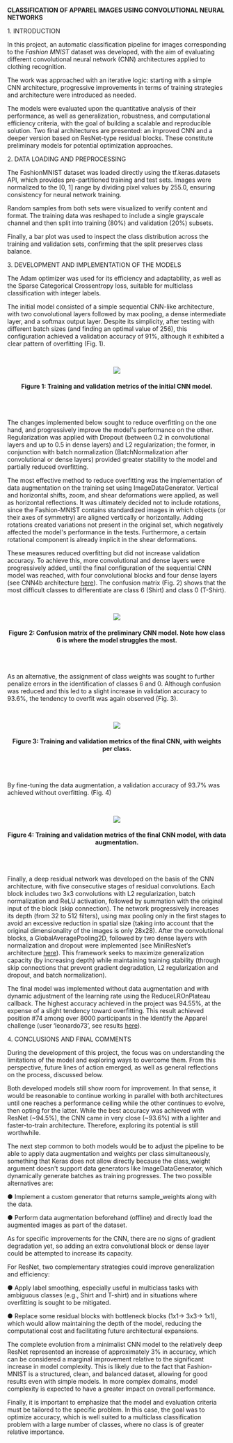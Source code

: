**CLASSIFICATION OF APPAREL IMAGES USING CONVOLUTIONAL NEURAL NETWORKS** 

1\. INTRODUCTION

In this project, an automatic classification pipeline for images corresponding to the *Fashion MNIST* dataset was developed, with the aim of evaluating different convolutional neural network (CNN) architectures applied to clothing recognition.

The work was approached with an iterative logic: starting with a simple CNN architecture, progressive improvements in terms of training strategies and architecture were introduced as needed.

The models were evaluated upon the quantitative analysis of their performance, as well as generalization, robustness, and computational efficiency criteria, with the goal of building a scalable and reproducible solution. Two final architectures are presented: an improved CNN and a deeper version based on ResNet-type residual blocks. These constitute preliminary models for potential optimization approaches.

2\. DATA LOADING AND PREPROCESSING

The FashionMNIST dataset was loaded directly using the tf.keras.datasets API, which provides pre-partitioned training and test sets. Images were normalized to the \[0, 1\] range by dividing pixel values by 255.0, ensuring consistency for neural network training.

Random samples from both sets were visualized to verify content and format. The training data was reshaped to include a single grayscale channel and then split into training (80%) and validation (20%) subsets.

Finally, a bar plot was used to inspect the class distribution across the training and validation sets, confirming that the split preserves class balance.

3\. DEVELOPMENT AND IMPLEMENTATION OF THE MODELS

The Adam optimizer was used for its efficiency and adaptability, as well as the Sparse Categorical Crossentropy loss, suitable for multiclass classification with integer labels.

The initial model consisted of a simple sequential CNN-like architecture, with two convolutional layers followed by max pooling, a dense intermediate layer, and a softmax output layer. Despite its simplicity, after testing with different batch sizes (and finding an optimal value of 256), this configuration achieved a validation accuracy of 91%, although it exhibited a clear pattern of overfitting (Fig. 1).

<br>
<p align="center">
  <img src="images/fig1.png"/>
</p>
<h4 align="center">Figure 1: Training and validation metrics of the initial CNN model.</h4>
<br><br>

The changes implemented below sought to reduce overfitting on the one hand, and progressively improve the model's performance on the other. Regularization was applied with Dropout (between 0.2 in convolutional layers and up to 0.5 in dense layers) and L2 regularization; the former, in conjunction with batch normalization (BatchNormalization after convolutional or dense layers) provided greater stability to the model and partially reduced overfitting.

The most effective method to reduce overfitting was the implementation of data augmentation on the training set using ImageDataGenerator. Vertical and horizontal shifts, zoom, and shear deformations were applied, as well as horizontal reflections. It was ultimately decided not to include rotations, since the Fashion-MNIST contains standardized images in which objects (or their axes of symmetry) are aligned vertically or horizontally. Adding rotations created variations not present in the original set, which negatively affected the model's performance in the tests. Furthermore, a certain rotational component is already implicit in the shear deformations.

These measures reduced overfitting but did not increase validation accuracy. To achieve this, more convolutional and dense layers were progressively added, until the final configuration of the sequential CNN model was reached, with four convolutional blocks and four dense layers (see CNN4b architecture [here](https://github.com/leosanchezcaro/cnn_fmnist/tree/main/images/CNN4b.png)). The confusion matrix (Fig. 2\) shows that the most difficult classes to differentiate are class 6 (Shirt) and class 0 (T-Shirt).

<br>
<p align="center">
  <img src="images/fig2.png"/>
</p>
<h4 align="center">Figure 2: Confusion matrix of the preliminary CNN model. Note how class 6 is where the model struggles the most.</h4>
<br><br>

As an alternative, the assignment of class weights was sought to further penalize errors in the identification of classes 6 and 0\. Although confusion was reduced and this led to a slight increase in validation accuracy to 93.6%, the tendency to overfit was again observed (Fig. 3).

<br>
<p align="center">
  <img src="images/fig3.png"/>
</p>
<h4 align="center">Figure 3: Training and validation metrics of the final CNN, with weights per class.</h4>
<br><br>

By fine-tuning the data augmentation, a validation accuracy of 93.7% was achieved without overfitting. (Fig. 4\)

<br>
<p align="center">
  <img src="images/fig4.png"/>
</p>
<h4 align="center">Figure 4: Training and validation metrics of the final CNN model, with data augmentation.</h4>
<br><br>

Finally, a deep residual network was developed on the basis of the CNN architecture, with five consecutive stages of residual convolutions. Each block includes two 3x3 convolutions with L2 regularization, batch normalization and ReLU activation, followed by summation with the original input of the block (skip connection). The network progressively increases its depth (from 32 to 512 filters), using max pooling only in the first stages to avoid an excessive reduction in spatial size (taking into account that the original dimensionality of the images is only 28x28). After the convolutional blocks, a GlobalAveragePooling2D, followed by two dense layers with normalization and dropout were implemented (see MiniResNet’s architecture [here](https://github.com/leosanchezcaro/cnn_fmnist/tree/main/images/MiniResNet.png)). This framework seeks to maximize generalization capacity (by increasing depth) while maintaining training stability (through skip connections that prevent gradient degradation, L2 regularization and dropout, and batch normalization).

The final model was implemented without data augmentation and with dynamic adjustment of the learning rate using the ReduceLROnPlateau callback. The highest accuracy achieved in the project was 94.55%, at the expense of a slight tendency toward overfitting. This result achieved position \#74 among over 8000 participants in the Identify the Apparel challenge (user ‘leonardo73’, see results [here](https://www.analyticsvidhya.com/datahack/contest/practice-problem-identify-the-apparels/#)).

4\. CONCLUSIONS AND FINAL COMMENTS

During the development of this project, the focus was on understanding the limitations of the model and exploring ways to overcome them. From this perspective, future lines of action emerged, as well as general reflections on the process, discussed below.

Both developed models still show room for improvement. In that sense, it would be reasonable to continue working in parallel with both architectures until one reaches a performance ceiling while the other continues to evolve, then opting for the latter. While the best accuracy was achieved with ResNet (\~94.5%), the CNN came in very close (\~93.6%) with a lighter and faster-to-train architecture. Therefore, exploring its potential is still worthwhile.

The next step common to both models would be to adjust the pipeline to be able to apply data augmentation and weights per class simultaneously, something that Keras does not allow directly because the class\_weight argument doesn't support data generators like ImageDataGenerator, which dynamically generate batches as training progresses. The two possible alternatives are:

● Implement a custom generator that returns sample\_weights along with the data.

● Perform data augmentation beforehand (offline) and directly load the augmented images as part of the dataset.

As for specific improvements for the CNN, there are no signs of gradient degradation yet, so adding an extra convolutional block or dense layer could be attempted to increase its capacity.

For ResNet, two complementary strategies could improve generalization and efficiency:

● Apply label smoothing, especially useful in multiclass tasks with ambiguous classes (e.g., Shirt and T-shirt) and in situations where overfitting is sought to be mitigated.

● Replace some residual blocks with bottleneck blocks (1x1→ 3x3→ 1x1), which would allow maintaining the depth of the model, reducing the computational cost and facilitating future architectural expansions.

The complete evolution from a minimalist CNN model to the relatively deep ResNet represented an increase of approximately 3% in accuracy, which can be considered a marginal improvement relative to the significant increase in model complexity. This is likely due to the fact that Fashion-MNIST is a structured, clean, and balanced dataset, allowing for good results even with simple models. In more complex domains, model complexity is expected to have a greater impact on overall performance.

Finally, it is important to emphasize that the model and evaluation criteria must be tailored to the specific problem. In this case, the goal was to optimize accuracy, which is well suited to a multiclass classification problem with a large number of classes, where no class is of greater relative importance.